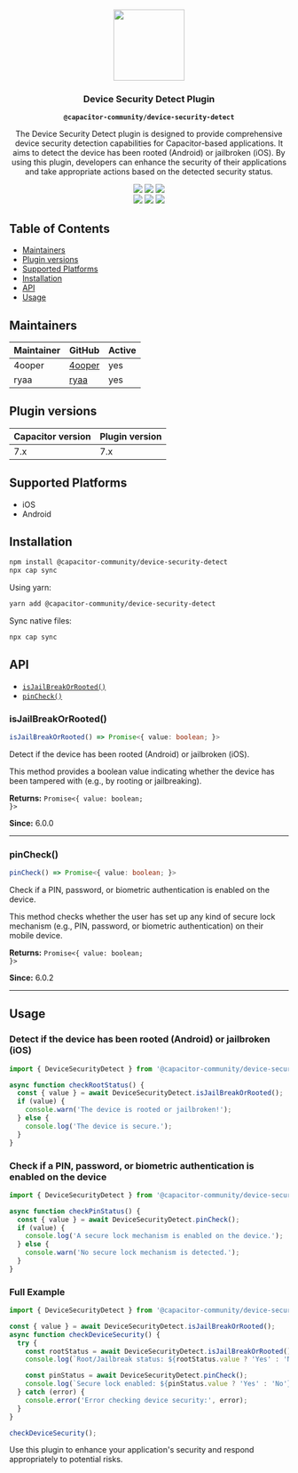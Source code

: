 <p align="center"><br><img src="https://user-images.githubusercontent.com/236501/85893648-1c92e880-b7a8-11ea-926d-95355b8175c7.png" width="128" height="128" /></p>
<h3 align="center">Device Security Detect Plugin</h3>
<p align="center"><strong><code>@capacitor-community/device-security-detect</code></strong></p>
<p align="center">
  The Device Security Detect plugin is designed to provide comprehensive device security detection capabilities for Capacitor-based applications. It aims to detect the device has been rooted (Android) or jailbroken (iOS). By using this plugin, developers can enhance the security of their applications and take appropriate actions based on the detected security status.
</p>

<p align="center">
  <img src="https://img.shields.io/maintenance/yes/2024?style=flat-square" />
  <a href="https://github.com/capacitor-community/example/actions?query=workflow%3A%22CI%22"><img src="https://img.shields.io/github/workflow/status/capacitor-community/example/CI?style=flat-square" /></a>
  <a href="https://www.npmjs.com/package/@capacitor-community/example"><img src="https://img.shields.io/npm/l/@capacitor-community/example?style=flat-square" /></a>
<br>
  <a href="https://www.npmjs.com/package/@capacitor-community/example"><img src="https://img.shields.io/npm/dw/@capacitor-community/example?style=flat-square" /></a>
  <a href="https://www.npmjs.com/package/@capacitor-community/example"><img src="https://img.shields.io/npm/v/@capacitor-community/example?style=flat-square" /></a>
<!-- ALL-CONTRIBUTORS-BADGE:START - Do not remove or modify this section -->
<a href="#contributors-"><img src="https://img.shields.io/badge/all%20contributors-0-orange?style=flat-square" /></a>
<!-- ALL-CONTRIBUTORS-BADGE:END -->
</p>

## Table of Contents

- [Maintainers](#maintainers)
- [Plugin versions](#plugin-versions)
- [Supported Platforms](#supported-platforms)
- [Installation](#installation)
- [API](#api)
- [Usage](#usage)

## Maintainers

| Maintainer | GitHub                              | Active |
| ---------- | ----------------------------------- | ------ |
| 4ooper     | [4ooper](https://github.com/4ooper) | yes    |
| ryaa       | [ryaa](https://github.com/ryaa)     | yes    |

## Plugin versions

| Capacitor version | Plugin version |
| ----------------- | -------------- |
| 7.x               | 7.x            |

## Supported Platforms

- iOS
- Android

## Installation

```bash
npm install @capacitor-community/device-security-detect
npx cap sync
```

Using yarn:

```bash
yarn add @capacitor-community/device-security-detect
```

Sync native files:

```bash
npx cap sync
```

## API

<docgen-index>

- [`isJailBreakOrRooted()`](#isjailbreakorrooted)
- [`pinCheck()`](#pincheck)

</docgen-index>

<docgen-api>
<!--Update the source file JSDoc comments and rerun docgen to update the docs below-->

### isJailBreakOrRooted()

```typescript
isJailBreakOrRooted() => Promise<{ value: boolean; }>
```

Detect if the device has been rooted (Android) or jailbroken (iOS).

This method provides a boolean value indicating whether the device
has been tampered with (e.g., by rooting or jailbreaking).

**Returns:** <code>Promise&lt;{ value: boolean; }&gt;</code>

**Since:** 6.0.0

---

### pinCheck()

```typescript
pinCheck() => Promise<{ value: boolean; }>
```

Check if a PIN, password, or biometric authentication is enabled on the device.

This method checks whether the user has set up any kind of secure lock mechanism
(e.g., PIN, password, or biometric authentication) on their mobile device.

**Returns:** <code>Promise&lt;{ value: boolean; }&gt;</code>

**Since:** 6.0.2

---

</docgen-api>

## Usage

### Detect if the device has been rooted (Android) or jailbroken (iOS)

```typescript
import { DeviceSecurityDetect } from '@capacitor-community/device-security-detect';

async function checkRootStatus() {
  const { value } = await DeviceSecurityDetect.isJailBreakOrRooted();
  if (value) {
    console.warn('The device is rooted or jailbroken!');
  } else {
    console.log('The device is secure.');
  }
}
```

### Check if a PIN, password, or biometric authentication is enabled on the device

```typescript
import { DeviceSecurityDetect } from '@capacitor-community/device-security-detect';

async function checkPinStatus() {
  const { value } = await DeviceSecurityDetect.pinCheck();
  if (value) {
    console.log('A secure lock mechanism is enabled on the device.');
  } else {
    console.warn('No secure lock mechanism is detected.');
  }
}
```

### Full Example

```typescript
import { DeviceSecurityDetect } from '@capacitor-community/device-security-detect';

const { value } = await DeviceSecurityDetect.isJailBreakOrRooted();
async function checkDeviceSecurity() {
  try {
    const rootStatus = await DeviceSecurityDetect.isJailBreakOrRooted();
    console.log(`Root/Jailbreak status: ${rootStatus.value ? 'Yes' : 'No'}`);

    const pinStatus = await DeviceSecurityDetect.pinCheck();
    console.log(`Secure lock enabled: ${pinStatus.value ? 'Yes' : 'No'}`);
  } catch (error) {
    console.error('Error checking device security:', error);
  }
}

checkDeviceSecurity();
```

Use this plugin to enhance your application's security and respond appropriately to potential risks.

```

```
